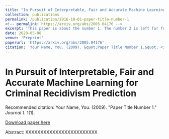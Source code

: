 ```yaml
---
title: "In Pursuit of Interpretable, Fair and Accurate Machine Learning for Criminal Recidivism Prediction"
collection: publications
permalink: /publication/2016-10-01-paper-title-number-1
<!-- permalink: https://arxiv.org/abs/2005.04176 -->
excerpt: 'This paper is about the number 1. The number 2 is left for future work.'
date: 2020-05-08
venue: 'Preprint'
paperurl: 'https://arxiv.org/abs/2005.04176'
citation: 'Your Name, You. (2009). &quot;Paper Title Number 1.&quot; <i>Journal 1</i>. 1(1).'
---
```


In Pursuit of Interpretable, Fair and Accurate Machine Learning for Criminal Recidivism Prediction
======
Recommended citation: Your Name, You. (2009). "Paper Title Number 1." <i>Journal 1</i>. 1(1).

[Download paper here](https://arxiv.org/abs/2005.04176)

Abstract: 
XXXXXXXXXXXXXXXXXXXXXXXX



